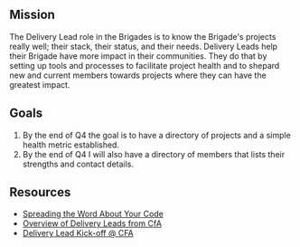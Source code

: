 Mission
-------
The Delivery Lead role in the Brigades is to know the Brigade's projects 
really well; their stack, their  status, and their  needs. Delivery Leads 
help their Brigade have more impact in their communities. They do that by 
setting up tools and processes to  facilitate project health and to shepard 
new and current members towards  projects where they can have the 
greatest impact. 

Goals
-----

1. By the end of Q4 the goal is to have a directory of projects and a 
   simple health metric established. 
2. By the end of Q4 I will also have a directory of members that lists 
   their strengths and contact details.

Resources
---------

  * [Spreading the Word About Your Code](https://hacks.mozilla.org/2013/05/how-to-spread-the-word-about-your-code/)
  * [Overview of Delivery Leads from CfA](https://groups.google.com/a/codeforamerica.org/forum/#!topic/open-asheville/FE-k-DbqlOE)
  * [Delivery Lead Kick-off @ CFA](http://www.codeforamerica.org/brigade-training/brigade02-12-2014/)